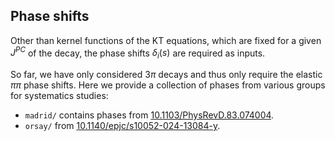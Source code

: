 ## Phase shifts
Other than kernel functions of the KT equations, which are fixed for a given $J^{PC}$ of the decay, the phase shifts $\delta_i(s)$ are required as inputs. 

So far, we have only considered $3\pi$ decays and thus only require the elastic $\pi\pi$ phase shifts. Here we provide a collection of phases from various groups for systematics studies:
- `madrid/` contains phases from [10.1103/PhysRevD.83.074004](https://journals.aps.org/prd/abstract/10.1103/PhysRevD.83.074004). 
- `orsay/` from [10.1140/epjc/s10052-024-13084-y](https://link.springer.com/article/10.1140/epjc/s10052-024-13084-y).
